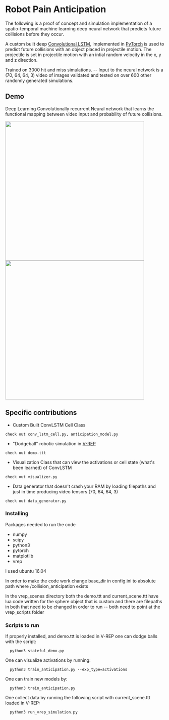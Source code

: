 # Robot Pain Anticipation

The following is a proof of concept and simulation implementation of a spatio-temporal
machine learning deep neural network that predicts future collisions before they occur.

A custom built deep [Convolutional LSTM](https://arxiv.org/pdf/1506.04214.pdf), implemented in
[PyTorch](http://pytorch.org/) is used to predict future collisions with an object placed in
projectile motion. The projectile is set in projectile motion with an intial random velocity in
the x, y and z direction.

Trained on 3000 hit and miss simulations. -- Input to the neural network is a (70, 64, 64, 3) video
of images validated and tested on over 600 other randomly generated simulations.

<!-- <img src="https://github.com/trevor-richardson/collision_anticipation/blob/master/visualizations/t1.gif" width="950"> -->

## Demo

Deep Learning Convolutionally recurrent Neural network that learns the functional mapping between video input and probability of future collisions. 

<p float="left">
<img src="https://github.com/trevor-richardson/collision_anticipation/blob/master/visualizations/t1.gif" width="440">

<img src="https://github.com/trevor-richardson/collision_anticipation/blob/master/visualizations/t2.gif" width="440">
</p>


## Specific contributions

* Custom Built ConvLSTM Cell Class
```
check out conv_lstm_cell.py, anticipation_model.py
```
* "Dodgeball" robotic simulation in [V-REP](http://www.coppeliarobotics.com/)
```
check out demo.ttt
```
* Visualization Class that can view the activations or cell state (what's been learned) of ConvLSTM
```
check out visualizer.py
```
* Data generator that doesn't crash your RAM by loading filepaths and just in time producing video tensors (70, 64, 64, 3)
```
check out data_generator.py
```
### Installing

Packages needed to run the code
* numpy
* scipy
* python3
* pytorch
* matplotlib
* vrep

I used ubuntu 16.04

In order to make the code work change base_dir in config.ini to absolute path where /collision_anticipation exists

In the vrep_scenes directory both the demo.ttt and current_scene.ttt have lua code written for the sphere object that
is custom and there are filepaths in both that need to be changed in order to run -- both need to point at the vrep_scripts folder

### Scripts to run

If properly installed, and demo.ttt is loaded in V-REP one can dodge balls with the script:
```
  python3 stateful_demo.py
```
One can visualize activations by running:
```
  python3 train_anticipation.py --exp_type=activations
```
One can train new models by:
```
  python3 train_anticipation.py
```

One collect data by running the following script with current_scene.ttt loaded in V-REP:
```
  python3 run_vrep_simulation.py
```
